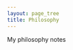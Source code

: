 ```yaml
---
layout: page_tree
title: Philosophy
---
```



My philosophy notes


<script>
window.addEventListener('load', event => {
  activate_togglers();
});
</script>
